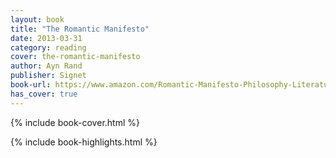 ```yaml
---
layout: book
title: "The Romantic Manifesto"
date: 2013-03-31
category: reading
cover: the-romantic-manifesto
author: Ayn Rand
publisher: Signet
book-url: https://www.amazon.com/Romantic-Manifesto-Philosophy-Literature-Shakespeare/dp/0451149165/
has_cover: true
---
```

{% include book-cover.html %}

{% include book-highlights.html %}
